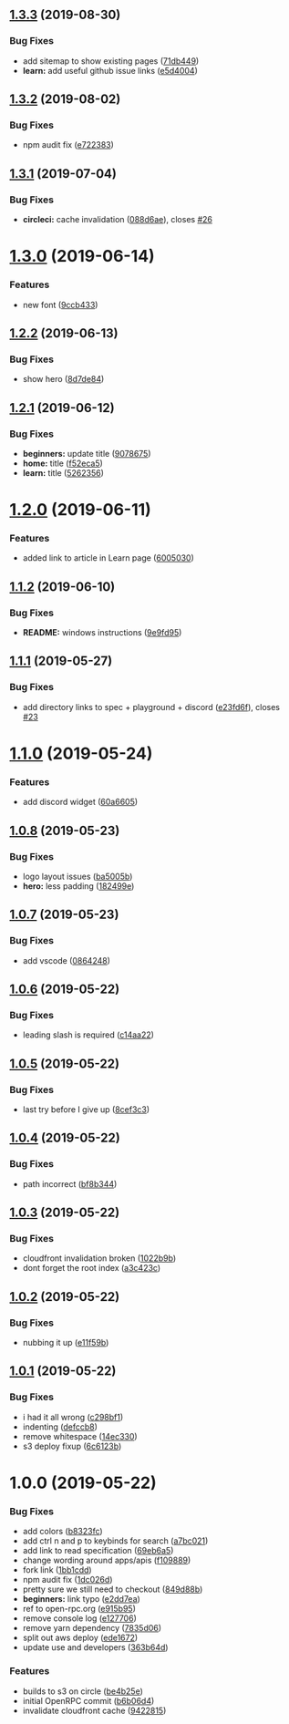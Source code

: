 ## [1.3.3](https://github.com/open-rpc/open-rpc/compare/1.3.2...1.3.3) (2019-08-30)


### Bug Fixes

* add sitemap to show existing pages ([71db449](https://github.com/open-rpc/open-rpc/commit/71db449))
* **learn:** add useful github issue links ([e5d4004](https://github.com/open-rpc/open-rpc/commit/e5d4004))

## [1.3.2](https://github.com/open-rpc/open-rpc/compare/1.3.1...1.3.2) (2019-08-02)


### Bug Fixes

* npm audit fix ([e722383](https://github.com/open-rpc/open-rpc/commit/e722383))

## [1.3.1](https://github.com/open-rpc/open-rpc/compare/1.3.0...1.3.1) (2019-07-04)


### Bug Fixes

* **circleci:** cache invalidation ([088d6ae](https://github.com/open-rpc/open-rpc/commit/088d6ae)), closes [#26](https://github.com/open-rpc/open-rpc/issues/26)

# [1.3.0](https://github.com/open-rpc/open-rpc/compare/1.2.2...1.3.0) (2019-06-14)


### Features

* new font ([9ccb433](https://github.com/open-rpc/open-rpc/commit/9ccb433))

## [1.2.2](https://github.com/open-rpc/open-rpc/compare/1.2.1...1.2.2) (2019-06-13)


### Bug Fixes

* show hero ([8d7de84](https://github.com/open-rpc/open-rpc/commit/8d7de84))

## [1.2.1](https://github.com/open-rpc/open-rpc/compare/1.2.0...1.2.1) (2019-06-12)


### Bug Fixes

* **beginners:** update title ([9078675](https://github.com/open-rpc/open-rpc/commit/9078675))
* **home:** title ([f52eca5](https://github.com/open-rpc/open-rpc/commit/f52eca5))
* **learn:** title ([5262356](https://github.com/open-rpc/open-rpc/commit/5262356))

# [1.2.0](https://github.com/open-rpc/open-rpc/compare/1.1.2...1.2.0) (2019-06-11)


### Features

* added link to article in Learn page ([6005030](https://github.com/open-rpc/open-rpc/commit/6005030))

## [1.1.2](https://github.com/open-rpc/open-rpc/compare/1.1.1...1.1.2) (2019-06-10)


### Bug Fixes

* **README:** windows instructions ([9e9fd95](https://github.com/open-rpc/open-rpc/commit/9e9fd95))

## [1.1.1](https://github.com/open-rpc/open-rpc/compare/1.1.0...1.1.1) (2019-05-27)


### Bug Fixes

* add directory links to spec + playground + discord ([e23fd6f](https://github.com/open-rpc/open-rpc/commit/e23fd6f)), closes [#23](https://github.com/open-rpc/open-rpc/issues/23)

# [1.1.0](https://github.com/open-rpc/open-rpc/compare/1.0.8...1.1.0) (2019-05-24)


### Features

* add discord widget ([60a6605](https://github.com/open-rpc/open-rpc/commit/60a6605))

## [1.0.8](https://github.com/open-rpc/open-rpc/compare/1.0.7...1.0.8) (2019-05-23)


### Bug Fixes

* logo layout issues ([ba5005b](https://github.com/open-rpc/open-rpc/commit/ba5005b))
* **hero:** less padding ([182499e](https://github.com/open-rpc/open-rpc/commit/182499e))

## [1.0.7](https://github.com/open-rpc/open-rpc/compare/1.0.6...1.0.7) (2019-05-23)


### Bug Fixes

* add vscode ([0864248](https://github.com/open-rpc/open-rpc/commit/0864248))

## [1.0.6](https://github.com/open-rpc/open-rpc/compare/1.0.5...1.0.6) (2019-05-22)


### Bug Fixes

* leading slash is required ([c14aa22](https://github.com/open-rpc/open-rpc/commit/c14aa22))

## [1.0.5](https://github.com/open-rpc/open-rpc/compare/1.0.4...1.0.5) (2019-05-22)


### Bug Fixes

* last try before I give up ([8cef3c3](https://github.com/open-rpc/open-rpc/commit/8cef3c3))

## [1.0.4](https://github.com/open-rpc/open-rpc/compare/1.0.3...1.0.4) (2019-05-22)


### Bug Fixes

* path incorrect ([bf8b344](https://github.com/open-rpc/open-rpc/commit/bf8b344))

## [1.0.3](https://github.com/open-rpc/open-rpc/compare/1.0.2...1.0.3) (2019-05-22)


### Bug Fixes

* cloudfront invalidation broken ([1022b9b](https://github.com/open-rpc/open-rpc/commit/1022b9b))
* dont forget the root index ([a3c423c](https://github.com/open-rpc/open-rpc/commit/a3c423c))

## [1.0.2](https://github.com/open-rpc/open-rpc/compare/1.0.1...1.0.2) (2019-05-22)


### Bug Fixes

* nubbing it up ([e11f59b](https://github.com/open-rpc/open-rpc/commit/e11f59b))

## [1.0.1](https://github.com/open-rpc/open-rpc/compare/1.0.0...1.0.1) (2019-05-22)


### Bug Fixes

* i had it all wrong ([c298bf1](https://github.com/open-rpc/open-rpc/commit/c298bf1))
* indenting ([defccb8](https://github.com/open-rpc/open-rpc/commit/defccb8))
* remove whitespace ([14ec330](https://github.com/open-rpc/open-rpc/commit/14ec330))
* s3 deploy fixup ([6c6123b](https://github.com/open-rpc/open-rpc/commit/6c6123b))

# 1.0.0 (2019-05-22)


### Bug Fixes

* add colors ([b8323fc](https://github.com/open-rpc/open-rpc/commit/b8323fc))
* add ctrl n and p to keybinds for search ([a7bc021](https://github.com/open-rpc/open-rpc/commit/a7bc021))
* add link to read specification ([69eb6a5](https://github.com/open-rpc/open-rpc/commit/69eb6a5))
* change wording around apps/apis ([f109889](https://github.com/open-rpc/open-rpc/commit/f109889))
* fork link ([1bb1cdd](https://github.com/open-rpc/open-rpc/commit/1bb1cdd))
* npm audit fix ([1dc026d](https://github.com/open-rpc/open-rpc/commit/1dc026d))
* pretty sure we still need to checkout ([849d88b](https://github.com/open-rpc/open-rpc/commit/849d88b))
* **beginners:** link typo ([e2dd7ea](https://github.com/open-rpc/open-rpc/commit/e2dd7ea))
* ref to open-rpc.org ([e915b95](https://github.com/open-rpc/open-rpc/commit/e915b95))
* remove console log ([e127706](https://github.com/open-rpc/open-rpc/commit/e127706))
* remove yarn dependency ([7835d06](https://github.com/open-rpc/open-rpc/commit/7835d06))
* split out aws deploy ([ede1672](https://github.com/open-rpc/open-rpc/commit/ede1672))
* update use and developers ([363b64d](https://github.com/open-rpc/open-rpc/commit/363b64d))


### Features

* builds to s3 on circle ([be4b25e](https://github.com/open-rpc/open-rpc/commit/be4b25e))
* initial OpenRPC commit ([b6b06d4](https://github.com/open-rpc/open-rpc/commit/b6b06d4))
* invalidate cloudfront cache ([9422815](https://github.com/open-rpc/open-rpc/commit/9422815))
